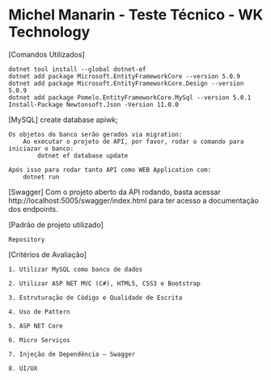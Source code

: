 # Michel Manarin - Teste Técnico - WK Technology 

[Comandos Utilizados]

	dotnet tool install --global dotnet-ef
	dotnet add package Microsoft.EntityFrameworkCore --version 5.0.9
	dotnet add package Microsoft.EntityFrameworkCore.Design --version 5.0.9
	dotnet add package Pomelo.EntityFrameworkCore.MySql --version 5.0.1
	Install-Package Newtonsoft.Json -Version 11.0.0
  
 [MySQL]
	create database apiwk;
	
	Os objetos do banco serão gerados via migration:
		Ao executar o projeto de API, por favor, rodar o comando para iniciazar o banco:
			dotnet ef database update
	
	Após isso para rodar tanto API como WEB Application com:
		dotnet run
	
[Swagger]
	Com o projeto aberto da API rodando, basta acessar 
	http://localhost:5005/swagger/index.html
	para ter acesso a documentação dos endpoints.
	
[Padrão de projeto utilizado]
	
	Repository

[Critérios de Avaliação]

	1. Utilizar MySQL como banco de dados

	2. Utilizar ASP NET MVC (C#), HTML5, CSS3 e Bootstrap
	
	3. Estruturação de Código e Qualidade de Escrita
	
	4. Uso de Pattern
	
	5. ASP NET Core
	
	6. Micro Serviços
	
	7. Injeção de Dependência – Swagger

	8. UI/UX
